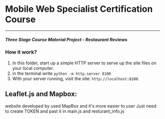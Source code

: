 ﻿# Mobile Web Specialist Certification Course
---
#### _Three Stage Course Material Project - Restaurant Reviews_


### How it work?

1. In this folder, start up a simple HTTP server to serve up the site files on your local computer. 
2. in the terminal write `python -m http.server 8100`
2. With your server running, visit the site: `http://localhost:8100`.

## Leaflet.js and Mapbox:
website developed by used MapBox and it's more easier to user Just need to create TOKEN and past it in main.js and resturant_info.js

